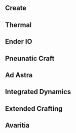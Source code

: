 ## Create
## Thermal
## Ender IO
## Pneunatic Craft
## Ad Astra
## Integrated Dynamics
## Extended Crafting
## Avaritia